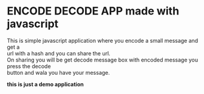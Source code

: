 # ENCODE DECODE APP made with javascript

This is simple javascript application where you encode a small message and get a  
url with a hash and you can share the url.  
On sharing you will be get decode message box with encoded message you press the decode  
button and wala you have your message.

**this is just a demo application**